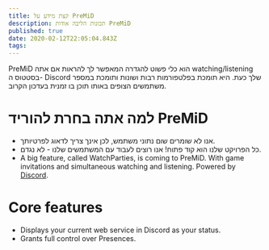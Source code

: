 ```yaml
---
title: קצת מידע על PreMiD
description: תכונות הליבה אודות PreMiD
published: true
date: 2020-02-12T22:05:04.843Z
tags:
---
```


PreMiD הוא כלי פשוט להגדרה המאפשר לך להראות אם אתה watching/listening בסטטוס ה- Discord שלך כעת. היא תומכת בפלטפורמות רבות ושונות ותומכת במספר משתמשים הצופים באותו תוכן בו זמנית בעדכון הקרוב.

# למה אתה בחרת להוריד PreMiD
- אנו לא שומרים שום נתוני משתמש, לכן אינך צריך לדאוג לפרטיותך.
- כל הפרויקט שלנו הוא קוד פתוח! אנו רוצים לעבוד עם המשתמשים שלנו - לא נגדם.
- A big feature, called WatchParties, is coming to PreMiD. With game invitations and simultaneous watching and listening. Powered by [Discord](https://discordapp.com/).

# Core features
- Displays your current web service in Discord as your status.
- Grants full control over Presences.